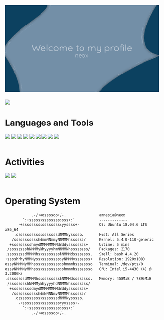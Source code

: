 <h1>
    <img src="https://raw.githubusercontent.com/neox0z/neox0z/32b2a3b76cb852ccc4a2f3152f2305ff297b982c/images/blue.svg">
</h1>
<img src="https://komarev.com/ghpvc/?username=neox0z&style=for-the-badge&color=0C4160">
<br><div>
    <!-- Languages/Technologies/Tools -->
    <h1 align="left">Languages and Tools</h1>
    <img src="https://img.shields.io/badge/-Python-0C4160?style=for-the-badge&logo=python">
    <img src="https://img.shields.io/badge/-Javascript-0C4160?style=for-the-badge&logo=javascript">
    <img src="https://img.shields.io/badge/-HTML-0C4160?style=for-the-badge&logo=html5">
    <img src="https://img.shields.io/badge/-CSS-0C4160?style=for-the-badge&logo=css3">
    <img src="https://img.shields.io/badge/-SASS-0C4160?style=for-the-badge&logo=sass">
    <img src="https://img.shields.io/badge/-PHP-0C4160?style=for-the-badge&logo=php">
    <img src="https://img.shields.io/badge/-C++-0C4160?style=for-the-badge&logo=cplusplus">
    <img src="https://img.shields.io/badge/-Sublime-0C4160?style=for-the-badge&logo=sublimetext">
    <img src="https://img.shields.io/badge/-VSCODE-0C4160?style=for-the-badge&logo=visualstudiocode">
</div>
<br><div>
    <h1>Activities</h1>
    <img src="https://github-readme-stats.vercel.app/api?username=neox0z&bg_color=0C4160&text_color=C3CEDA&hide_border=True&border_radius=0">
    <img src="https://github-readme-stats.vercel.app/api/top-langs/?username=neox0z&bg_color=0C4160&text_color=C3CEDA&hide_border=True&border_radius=0">
</div>
<br><div>
    <h1>Operating System</h1>

```
            .-/+oossssoo+/-.               amnesia@neox
        `:+ssssssssssssssssss+:`           -------------
      -+ssssssssssssssssssyyssss+-         OS: Ubuntu 18.04.6 LTS x86_64
    .ossssssssssssssssssdMMMNysssso.       Host: All Series
   /ssssssssssshdmmNNmmyNMMMMhssssss/      Kernel: 5.4.0-110-generic
  +ssssssssshmydMMMMMMMNddddyssssssss+     Uptime: 5 mins
 /sssssssshNMMMyhhyyyyhmNMMMNhssssssss/    Packages: 2170
.ssssssssdMMMNhsssssssssshNMMMdssssssss.   Shell: bash 4.4.20
+sssshhhyNMMNyssssssssssssyNMMMysssssss+   Resolution: 1920x1080
ossyNMMMNyMMhsssssssssssssshmmmhssssssso   Terminal: /dev/pts/0
ossyNMMMNyMMhsssssssssssssshmmmhssssssso   CPU: Intel i5-4430 (4) @ 3.200GHz
.ssssssssdMMMNhsssssssssshNMMMdssssssss.   Memory: 458MiB / 7895MiB
 /sssssssshNMMMyhhyyyyhdNMMMNhssssssss/
  +sssssssssdmydMMMMMMMMddddyssssssss+
   /ssssssssssshdmNNNNmyNMMMMhssssss/
    .ossssssssssssssssssdMMMNysssso.
      -+sssssssssssssssssyyyssss+-
        `:+ssssssssssssssssss+:`
            .-/+oossssoo+/-.

```
</div>
